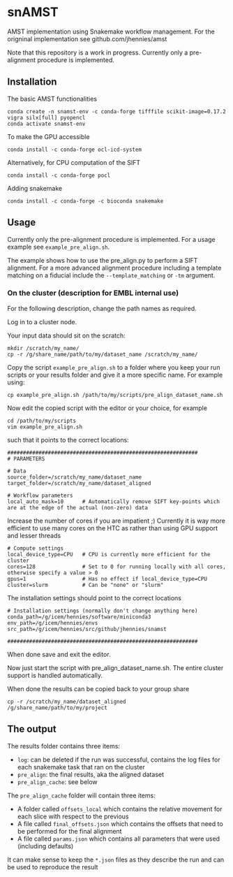 # snAMST
AMST implementation using Snakemake workflow management. For the origninal implementation see github.com/jhennies/amst

Note that this repository is a work in progress. Currently only a pre-alignment procedure is implemented.

## Installation

The basic AMST functionalities 

    conda create -n snamst-env -c conda-forge tifffile scikit-image=0.17.2 vigra silx[full] pyopencl
    conda activate snamst-env

To make the GPU accessible

    conda install -c conda-forge ocl-icd-system

Alternatively, for CPU computation of the SIFT

    conda install -c conda-forge pocl

Adding snakemake

    conda install -c conda-forge -c bioconda snakemake

## Usage

Currently only the pre-alignment procedure is implemented. For a usage example see ```example_pre_align.sh```. 

The example shows how to use the pre_align.py to perform a SIFT alignment. For a more advanced alignment procedure including a template matching on a fiducial include the ```--template_matching``` or ```-tm``` argument.

### On the cluster (description for EMBL internal use)

For the following description, change the path names as required.

Log in to a cluster node.

Your input data should sit on the scratch:

    mkdir /scratch/my_name/
    cp -r /g/share_name/path/to/my/dataset_name /scratch/my_name/

Copy the script ```example_pre_align.sh``` to a folder where you keep your run scripts or your results folder
and give it a more specific name. 
For example using:

    cp example_pre_align.sh /path/to/my/scripts/pre_align_dataset_name.sh

Now edit the copied script with the editor or your choice, for example

    cd /path/to/my/scripts
    vim example_pre_align.sh

such that it points to the correct locations:

    #############################################################
    # PARAMETERS
    
    # Data
    source_folder=/scratch/my_name/dataset_name
    target_folder=/scratch/my_name/dataset_aligned
    
    # Workflow parameters
    local_auto_mask=10      # Automatically remove SIFT key-points which are at the edge of the actual (non-zero) data

Increase the number of cores if you are impatient ;) Currently it is way more efficient to use many cores on the HTC as
rather than using GPU support and lesser threads

    # Compute settings
    local_device_type=CPU   # CPU is currently more efficient for the cluster
    cores=128               # Set to 0 for running locally with all cores, otherwise specify a value > 0
    gpus=1                  # Has no effect if local_device_type=CPU
    cluster=slurm           # Can be "none" or "slurm"

The installation settings should point to the correct locations

    # Installation settings (normally don't change anything here)
    conda_path=/g/icem/hennies/software/miniconda3
    env_path=/g/icem/hennies/envs
    src_path=/g/icem/hennies/src/github/jhennies/snamst
    
    #############################################################

When done save and exit the editor.

Now just start the script with pre_align_dataset_name.sh. The entire cluster support is handled automatically. 

When done the results can be copied back to your group share 

    cp -r /scratch/my_name/dataset_aligned /g/share_name/path/to/my/project

## The output

The results folder contains three items:

 - ```log```: can be deleted if the run was successful, contains the log files for each snakemake task that ran on the cluster
 - ```pre_align```: the final results, aka the aligned dataset
 - ```pre_align_cache```: see below

The ```pre_align_cache``` folder will contain three items:

 - A folder called ```offsets_local``` which contains the relative movement for each slice with respect to the previous
 - A file called ```final_offsets.json``` which contains the offsets that need to be performed for the final alignment
 - A file called ```params.json``` which contains all parameters that were used (including defaults)

It can make sense to keep the ```*.json``` files as they describe the run and can be used to reproduce the result
